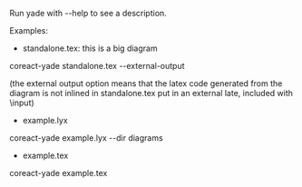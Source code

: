 Run yade with --help to see a description.

Examples:

- standalone.tex: this is a big diagram

coreact-yade standalone.tex --external-output

(the external output option means that the latex code generated from the diagram is not inlined in standalone.tex put in an external late, included with \input)

- example.lyx

coreact-yade example.lyx --dir diagrams 

- example.tex 

coreact-yade example.tex



